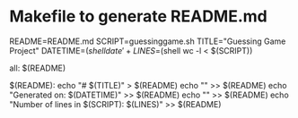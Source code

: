 # Makefile to generate README.md

README=README.md
SCRIPT=guessinggame.sh
TITLE="Guessing Game Project"
DATETIME=$(shell date '+%Y-%m-%d %H:%M:%S')
LINES=$(shell wc -l < $(SCRIPT))

all: $(README)

$(README):
	echo "# $(TITLE)" > $(README)
	echo "" >> $(README)
	echo "Generated on: $(DATETIME)" >> $(README)
	echo "" >> $(README)
	echo "Number of lines in $(SCRIPT): $(LINES)" >> $(README)
